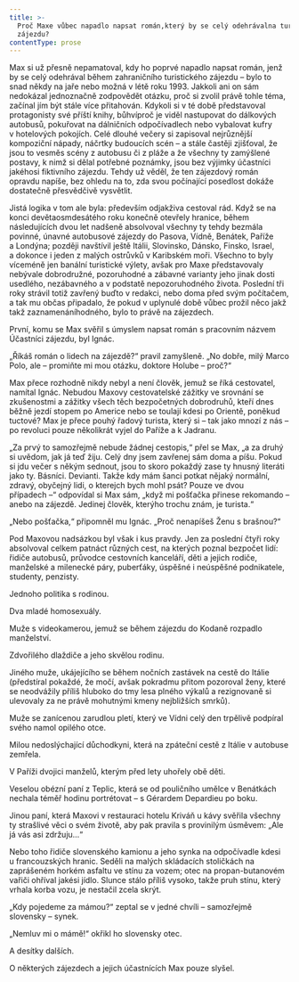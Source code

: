 ```yaml
---
title: >-
  Proč Maxe vůbec napadlo napsat román,který by se celý odehrávalna turistickém
  zájezdu?
contentType: prose
---
```


Max si už přesně nepamatoval, kdy ho poprvé napadlo napsat román, jenž by se celý odehrával během zahraničního turistického zájezdu – bylo to snad někdy na jaře nebo možná v létě roku 1993. Jakkoli ani on sám nedokázal jednoznačně zodpovědět otázku, proč si zvolil právě tohle téma, začínal jím být stále více přitahován. Kdykoli si v té době představoval protagonisty své příští knihy, bůhvíproč je viděl nastupovat do dálkových autobusů, pokuřovat na dálničních odpočívadlech nebo vybalovat kufry v hotelových pokojích. Celé dlouhé večery si zapisoval nejrůznější kompoziční nápady, náčrtky budoucích scén – a stále častěji zjišťoval, že jsou to vesměs scény z autobusu či z pláže a že všechny ty zamýšlené postavy, k nimž si dělal potřebné poznámky, jsou bez výjimky účastníci jakéhosi fiktivního zájezdu. Tehdy už věděl, že ten zájezdový román opravdu napíše, bez ohledu na to, zda svou počínající posedlost dokáže dostatečně přesvědčivě vysvětlit.

  

Jistá logika v tom ale byla: především odjakživa cestoval rád. Když se na konci devětaosmdesátého roku konečně otevřely hranice, během následujících dvou let nadšeně absolvoval všechny ty tehdy bezmála povinné, únavné autobusové zájezdy do Pasova, Vídně, Benátek, Paříže a Londýna; později navštívil ještě Itálii, Slovinsko, Dánsko, Finsko, Israel, a dokonce i jeden z malých ostrůvků v Karibském moři. Všechno to byly víceméně jen banální turistické výlety, avšak pro Maxe představovaly nebývale dobrodružné, pozoruhodné a zábavné varianty jeho jinak dosti usedlého, nezábavného a v podstatě nepozoruhodného života. Poslední tři roky strávil totiž zavřený buďto v redakci, nebo doma před svým počítačem, a tak mu občas připadalo, že pokud v uplynulé době vůbec prožil něco jakž takž zaznamenáníhodného, bylo to právě na zájezdech.

První, komu se Max svěřil s úmyslem napsat román s pracovním názvem Účastníci zájezdu, byl Ignác.

„Říkáš román o lidech na zájezdě?“ pravil zamyšleně. „No dobře, milý Marco Polo, ale – promiňte mi mou otázku, doktore Holube – proč?“

Max přece rozhodně nikdy nebyl a není člověk, jemuž se říká cestovatel, namítal Ignác. Nebudou Maxovy cestovatelské zážitky ve srovnání se zkušenostmi a zážitky všech těch bezpočetných dobrodruhů, kteří dnes běžně jezdí stopem po Americe nebo se toulají kdesi po Orientě, poněkud tuctové? Max je přece pouhý řadový turista, který si – tak jako mnozí z nás – po revoluci pouze několikrát vyjel do Paříže a k Jadranu.

„Za prvý to samozřejmě nebude žádnej cestopis,“ přel se Max, „a za druhý si uvědom, jak já teď žiju. Celý dny jsem zavřenej sám doma a píšu. Pokud si jdu večer s někým sednout, jsou to skoro pokaždý zase ty hnusný literáti jako ty. Básníci. Devianti. Takže kdy mám šanci potkat nějaký normální, zdravý, obyčejný lidi, o kterejch bych mohl psát? Pouze ve dvou případech –“ odpovídal si Max sám, „když mi pošťačka přinese rekomando – anebo na zájezdě. Jedinej člověk, kterýho trochu znám, je turista.“

„Nebo pošťačka,“ připomněl mu Ignác. „Proč nenapíšeš Ženu s brašnou?“

Pod Maxovou nadsázkou byl však i kus pravdy. Jen za poslední čtyři roky absolvoval celkem patnáct různých cest, na kterých poznal bezpočet lidí: řidiče autobusů, průvodce cestovních kanceláří, děti a jejich rodiče, manželské a milenecké páry, puberťáky, úspěšné i neúspěšné podnikatele, studenty, penzisty.

Jednoho politika s rodinou.

Dva mladé homosexuály.

Muže s videokamerou, jemuž se během zájezdu do Kodaně rozpadlo manželství.

Zdvořilého dlaždiče a jeho skvělou rodinu.

Jiného muže, ukájejícího se během nočních zastávek na cestě do Itálie (předstíral pokaždé, že močí, avšak pokradmu přitom pozoroval ženy, které se neodvážily příliš hluboko do tmy lesa plného výkalů a rezignovaně si ulevovaly za ne právě mohutnými kmeny nejbližších smrků).

Muže se zanícenou zarudlou pletí, který ve Vídni celý den trpělivě podpíral svého namol opilého otce.

Milou nedoslýchající důchodkyni, která na zpáteční cestě z Itálie v autobuse zemřela.

V Paříži dvojici manželů, kterým před lety uhořely obě děti.

Veselou obézní paní z Teplic, která se od pouličního umělce v Benátkách nechala téměř hodinu portrétovat – s Gérardem Depardieu po boku.

Jinou paní, která Maxovi v restauraci hotelu Kriváň u kávy svěřila všechny ty strašlivé věci o svém životě, aby pak pravila s provinilým úsměvem: „Ale já vás asi zdržuju…“

Nebo toho řidiče slovenského kamionu a jeho synka na odpočívadle kdesi u francouzských hranic. Seděli na malých skládacích stoličkách na zaprášeném horkém asfaltu ve stínu za vozem; otec na propan-butanovém vařiči ohříval jakési jídlo. Slunce stálo příliš vysoko, takže pruh stínu, který vrhala korba vozu, je nestačil zcela skrýt.

„Kdy pojedeme za mámou?“ zeptal se v jedné chvíli – samozřejmě slovensky – synek.

„Nemluv mi o mámě!“ okřikl ho slovensky otec.

A desítky dalších.

O některých zájezdech a jejich účastnících Max pouze slyšel.
